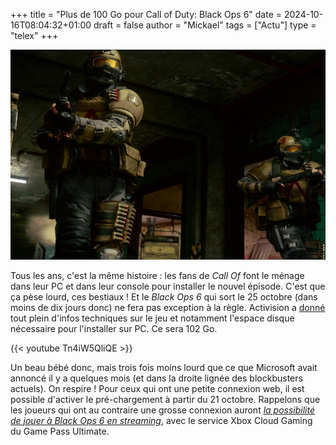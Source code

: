 +++
title = "Plus de 100 Go pour Call of Duty: Black Ops 6"
date = 2024-10-16T08:04:32+01:00
draft = false
author = "Mickael"
tags = ["Actu"]
type = "telex"
+++

![Black Ops 6](black-ops-6.jpg "À l'assaut des gigas en trop !")

Tous les ans, c'est la même histoire : les fans de *Call Of* font le ménage dans leur PC et dans leur console pour installer le nouvel épisode. C'est que ça pèse lourd, ces bestiaux ! Et le *Black Ops 6* qui sort le 25 octobre (dans moins de dix jours donc) ne fera pas exception à la règle. Activision a [donné](https://www.callofduty.com/uk/en/blog/2024/10/call-of-duty-black-ops-6-pc-trailer-specs-preloading-intel) tout plein d'infos techniques sur le jeu et notamment l'espace disque nécessaire pour l'installer sur PC. Ce sera 102 Go.

{{< youtube Tn4iW5QliQE >}} 

Un beau bébé donc, mais trois fois moins lourd que ce que Microsoft avait annoncé il y a quelques mois (et dans la droite lignée des blockbusters actuels). On respire ! Pour ceux qui ont une petite connexion web, il est possible d'activer le pré-chargement à partir du 21 octobre. Rappelons que les joueurs qui ont au contraire une grosse connexion auront *[la possibilité de jouer à Black Ops 6 en streaming](https://nostick.fr/articles/2024/octobre/1410-call-of-game-pass-ultimate/)*, avec le service Xbox Cloud Gaming du Game Pass Ultimate.